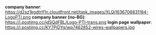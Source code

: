 **company banner**: https://d2sz1kgdtrlf1n.cloudfront.net/task_images/XLQj1636706831184-LogoPTI.png
**company banner (no-BG)**: https://i.postimg.cc/jdSQdFBL/Logo-PTI-trans.png
**login page wallpaper**: https://i.postimg.cc/KY7PjDYq/wp7462852-wires-wallpapers.jpg